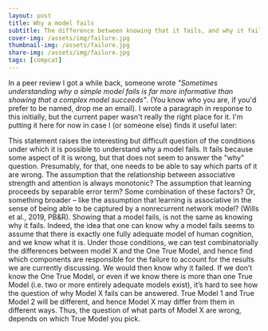 ```yaml
---
layout: post
title: Why a model fails
subtitle: The difference between knowing that it fails, and why it fails.
cover-img: /assets/img/failure.jpg
thumbnail-img: /assets/failure.jpg
share-img: /assets/img/failure.jpg
tags: [compcat]
---
```


In a peer review I got a while back, someone wrote _"Sometimes understanding why a simple model fails is far more informative than showing that a complex model succeeds"_. (You know who you are, if you'd prefer to be named, drop me an email). I wrote a paragraph in response to this initially, but the current paper wasn't really the right place for it. I'm putting it here for now in case I (or someone else) finds it useful later:

This statement raises the interesting but difficult question of the conditions under which it is possible to understand why a model fails. It fails because some aspect of it is wrong, but that does not seem to answer the "why" question. Presumably, for that, one needs to be able to say which parts of it are wrong. The assumption that the relationship between associative strength and attention is always monotonic? The assumption that learning proceeds by separable error term? Some combination of these factors? Or, something broader – like the assumption that learning is associative in the sense of being able to be captured by a nonrecurrent network model? (Wills et al., 2019, PB&R). Showing that a model fails, is not the same as knowing why it fails. Indeed, the idea that one can know why a model fails seems to assume that there is exactly one fully adequate model of human cognition, and we know what it is. Under those conditions, we can test combinatorially the differences between model X and the One True Model, and hence find which components are responsible for the failure to account for the results we are currently discussing. We would then know why it failed. If we don’t know the One True Model, or even if we know there is more than one True Model (i.e. two or more entirely adequate models exist), it’s hard to see how the question of why Model X fails can be answered. True Model 1 and True Model 2 will be different, and hence Model X may differ from them in different ways. Thus, the question of what parts of Model X are wrong, depends on which True Model you pick.




